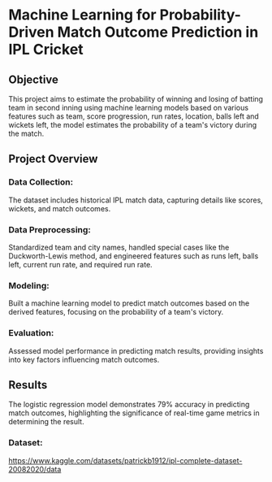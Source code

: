 # Machine Learning for Probability-Driven Match Outcome Prediction in IPL Cricket

## Objective

This project aims to estimate the probability of winning and losing of batting team in second inning using machine learning models based on various features such as team, score progression, run rates, location, balls left and wickets left, the model estimates the probability of a team's victory during the match.

## Project Overview
### Data Collection: 
The dataset includes historical IPL match data, capturing details like scores, wickets, and match outcomes.
### Data Preprocessing: 
Standardized team and city names, handled special cases like the Duckworth-Lewis method, and engineered features such as runs left, balls left, current run rate, and required run rate.
### Modeling: 
Built a machine learning model to predict match outcomes based on the derived features, focusing on the probability of a team's victory.
### Evaluation: 
Assessed model performance in predicting match results, providing insights into key factors influencing match outcomes.
## Results
The logistic regression model demonstrates 79% accuracy in predicting match outcomes, highlighting the significance of real-time game metrics in determining the result.
### Dataset:
https://www.kaggle.com/datasets/patrickb1912/ipl-complete-dataset-20082020/data
